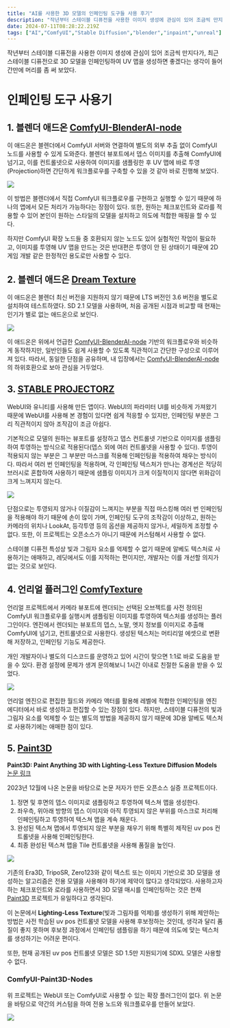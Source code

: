 ```yaml
---
title: "AI를 사용한 3D 모델의 인페인팅 도구들 사용 후기"
description: "작년부터 스테이블 디퓨전을 사용한 이미지 생성에 관심이 있어 조금씩 만지다가, 최근 스테이블 디퓨전으로 3D 모델을 인페인팅하여 UV 맵을 생성하면 좋겠다는 생각이 들어 간만에 머리를 좀 써 보았다."
date: 2024-07-11T08:28:22.219Z
tags: ["AI","ComfyUI","Stable Diffusion","blender","inpaint","unreal"]
---
```

작년부터 스테이블 디퓨전을 사용한 이미지 생성에 관심이 있어 조금씩 만지다가, 최근 스테이블 디퓨전으로 3D 모델을 인페인팅하여 UV 맵을 생성하면 좋겠다는 생각이 들어 간만에 머리를 좀 써 보았다.

# 인페인팅 도구 사용기

## 1. 블렌더 애드온 [ComfyUI-BlenderAI-node](https://github.com/AIGODLIKE/ComfyUI-BlenderAI-node)

이 애드온은 블렌더에서 ComfyUI 서버와 연결하여 별도의 외부 추출 없이 ComfyUI 노드를 사용할 수 있게 도와준다. 블렌더 뷰포트에서 뎁스 이미지를 추출해 ComfyUI에 넘기고, 이를 컨트롤넷으로 사용하여 이미지를 샘플링한 후 UV 맵에 바로 투영(Projection)하면 간단하게 워크플로우를 구축할 수 있을 것 같아 바로 진행해 보았다.

![](/images/277b419a-d42c-4e11-958f-a9abebc1be6f-image.png)


이 방법은 블렌더에서 직접 ComfyUI 워크플로우를 구현하고 실행할 수 있기 때문에 하나의 앱에서 모든 처리가 가능하다는 장점이 있다. 또한, 원하는 체크포인트와 로라를 적용할 수 있어 본인이 원하는 스타일의 모델을 설치하고 의도에 적합한 매핑을 할 수 있다.  

하지만 ComfyUI 확장 노드들 중 호환되지 않는 노드도 있어 실험적인 작업이 필요하고, 이미지를 투영해 UV 맵을 만드는 것은 반대편은 투영이 안 된 상태이기 때문에 2D 게임 개발 같은 한정적인 용도로만 사용할 수 있다.

## 2. 블렌더 애드온 [Dream Texture](https://github.com/carson-katri/dream-textures)

이 애드온은 블렌더 최신 버전을 지원하지 않기 때문에 LTS 버전인 3.6 버전을 별도로 설치하여 테스트하였다. SD 2.1 모델을 사용하며, 처음 공개된 시점과 비교할 때 현재는 인기가 별로 없는 애드온으로 보인다. 

![](/images/9efc8067-ce3f-42f5-81bc-39b4a225fdb3-image.png)

이 애드온은 위에서 언급한 [ComfyUI-BlenderAI-node](https://github.com/AIGODLIKE/ComfyUI-BlenderAI-node) 기반의 워크플로우와 비슷하게 동작하지만, 일반인들도 쉽게 사용할 수 있도록 직관적이고 간단한 구성으로 이루어져 있다. 따라서, 동일한 단점을 공유하며, 내 입장에서는 [ComfyUI-BlenderAI-node](https://github.com/AIGODLIKE/ComfyUI-BlenderAI-node)의 하위호환으로 보아 관심을 거두었다.

## 3. [STABLE PROJECTORZ](https://stableprojectorz.com/lessons-and-videos/)

WebUI와 유니티를 사용해 만든 앱이다. WebUI의 파라미터 UI를 비슷하게 가져왔기 때문에 WebUI를 사용해 본 경험이 있다면 쉽게 적응할 수 있지만, 인페인팅 부분은 그리 직관적이지 않아 조작감이 조금 아쉽다. 

기본적으로 모델의 원하는 뷰포트를 설정하고 뎁스 컨트롤넷 기반으로 이미지를 샘플링하여 투영하는 방식으로 적용된다(뎁스 외에 여러 컨트롤넷을 사용할 수 있다). 투영이 적용되지 않는 부분은 그 부분만 마스크를 적용해 인페인팅을 적용하여 채우는 방식이다. 따라서 여러 번 인페인팅을 적용하며, 각 인페인팅 텍스처가 만나는 경계선은 적당히 브러시로 혼합하여 사용하기 때문에 샘플링 이미지가 크게 이질적이지 않다면 위화감이 크게 느껴지지 않는다.

[![](/images/zUaWtvfuGAg-maxresdefault.jpg)](https://youtu.be/zUaWtvfuGAg)

단점으로는 투영되지 않거나 이질감이 느껴지는 부분을 직접 마스킹해 여러 번 인페인팅을 적용해야 하기 때문에 손이 많이 가며, 인페인팅 도구의 조작감이 이상하고, 원하는 카메라의 위치나 LookAt, 등각투영 등의 옵션을 제공하지 않거나, 세밀하게 조정할 수 없다. 또한, 이 프로젝트는 오픈소스가 아니기 때문에 커스텀해서 사용할 수 없다. 

스테이블 디퓨전 특성상 빛과 그림자 요소를 억제할 수 없기 때문에 알베도 텍스처로 사용하기는 애매하고, 레딧에서도 이를 지적하는 편이지만, 개발자는 이를 개선할 의지가 없는 것으로 보인다.

## 4. 언리얼 플러그인 [ComfyTexture](https://github.com/AlexanderDzhoganov/ComfyTextures)

언리얼 프로젝트에서 카메라 뷰포트에 렌더되는 선택된 오브젝트를 사전 정의된 ComfyUI 워크플로우를 실행시켜 샘플링된 이미지를 투영하여 텍스처를 생성하는 플러그인이다. 엔진에서 렌더되는 뷰포트의 뎁스, 노말, 엣지 정보를 이미지로 추출해 ComfyUI에 넘기고, 컨트롤넷으로 사용한다. 생성된 텍스처는 머티리얼 에셋으로 변환해 저장하고, 인페인팅 기능도 제공한다. 

개인 개발자이나 별도의 디스코드를 운영하고 있어 시간이 맞으면 1:1로 바로 도움을 받을 수 있다. 환경 설정에 문제가 생겨 문의해보니 1시간 이내로 친절한 도움을 받을 수 있었다.  

[![](/images/nF2EO0HlamE-maxresdefault.jpg)](https://youtu.be/nF2EO0HlamE)

언리얼 엔진으로 편집한 월드와 카메라 액터를 활용해 레벨에 적합한 인페인팅을 엔진 에디터에서 바로 생성하고 편집할 수 있는 장점이 있다. 하지만, 스테이블 디퓨전의 빛과 그림자 요소를 억제할 수 있는 별도의 방법을 제공하지 않기 때문에 3D용 알베도 텍스처로 사용하기에는 애매한 점이 있다.

## 5. [Paint3D](https://github.com/OpenTexture/Paint3D)

**Paint3D: Paint Anything 3D with Lighting-Less Texture Diffusion Models**
[논문 링크](https://arxiv.org/pdf/2312.13913)

2023년 12월에 나온 논문을 바탕으로 논문 저자가 만든 오픈소스 실증 프로젝트이다.

1. 정면 및 후면의 뎁스 이미지로 샘플링하고 투영하여 텍스쳐 맵을 생성한다.
2. 좌우측, 위아래 방향의 뎁스 이미지와 아직 투영되지 않은 부위를 마스크로 처리해 인페인팅하고 투영하여 텍스쳐 맵을 계속 채운다.
3. 완성된 텍스쳐 맵에서 투영되지 않은 부분을 채우기 위해 특별히 제작된 uv pos 컨트롤넷을 사용해 인페인팅한다.
4. 최종 완성된 텍스쳐 맵을 Tile 컨트롤넷을 사용해 품질을 높인다.

![](/images/2411b896-c08c-4abd-8547-728e4bc1e883-image.png)


기존의 Era3D, TripoSR, Zero123와 같이 텍스트 또는 이미지 기반으로 3D 모델을 생성하는 알고리즘은 전용 모델을 사용해야 하기에 제약이 많다고 생각되었다. 사용하고자 하는 체크포인트와 로라를 사용하면서 3D 모델 매시를 인페인팅하는 것은 현재 [Paint3D](https://github.com/OpenTexture/Paint3D) 프로젝트가 유일하다고 생각된다.

이 논문에서 **Lighting-Less Texture**(빛과 그림자를 억제)를 생성하기 위해 제안하는 방법은 사전 학습된 uv pos 컨트롤넷 모델을 사용해 후보정하는 것인데, 생각과 달리 품질이 좋지 못하며 후보정 과정에서 인페인팅 샘플링을 하기 때문에 의도에 맞는 텍스처를 생성하기는 어려운 편이다.

또한, 현재 공개된 uv pos 컨트롤넷 모델은 SD 1.5만 지원되기에 SDXL 모델은 사용할 수 없다.

### ComfyUI-Paint3D-Nodes

위 프로젝트는 WebUI 또는 ComfyUI로 사용할 수 있는 확장 플러그인이 없다. 위 논문을 바탕으로 약간의 커스텀을 하여 전용 노드와 워크플로우를 만들어 보았다.

![](/images/baafea16-07f5-43ea-a458-3ef216316344-image.png)

